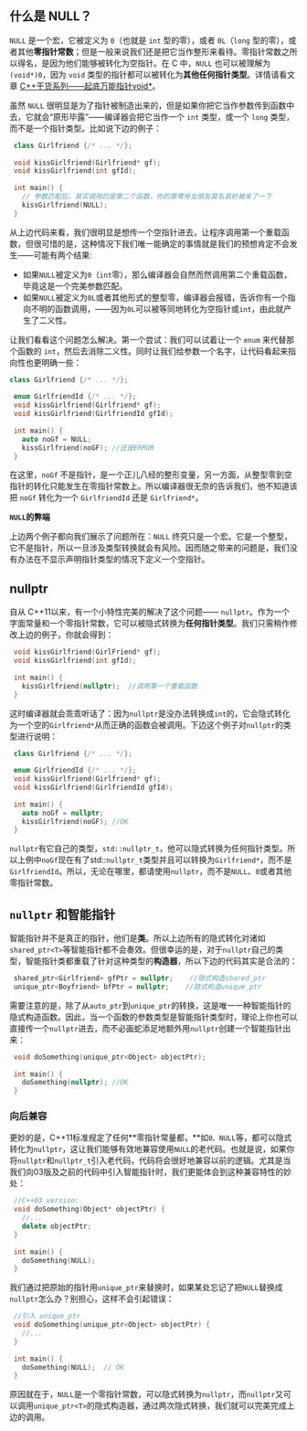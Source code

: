 ## 什么是 NULL？
`NULL` 是一个宏，它被定义为 `0`（也就是 `int` 型的零），或者 `0L`（`long` 型的零），或者其他**零指针常数**；但是一般来说我们还是把它当作整形来看待。零指针常数之所以得名，是因为他们能够被转化为空指针。在 C 中，`NULL` 也可以被理解为 `(void*)0`，因为 `void` 类型的指针都可以被转化为**其他任何指针类型**。详情请看文章 [C++干货系列——起底万能指针void*](https://zhuanlan.zhihu.com/p/163676489)。

虽然 `NULL` 很明显是为了指针被制造出来的，但是如果你把它当作参数传到函数中去，它就会“原形毕露”——编译器会把它当作一个 `int` 类型，或一个 `long` 类型，而不是一个指针类型。比如说下边的例子：
```cpp
 class Girlfriend {/* ... */};
 ​
 void kissGirlfriend(Girlfriend* gf);
 void kissGirlfriend(int gfId);
 ​
 int main() {
   // 参数匹配后，其实调用的是第二个函数，你的第零号女朋友莫名其妙被亲了一下
   kissGirlfriend(NULL);
 }
```
从上边代码来看，我们很明显是想传一个空指针进去，让程序调用第一个重载函数，但很可惜的是，这种情况下我们唯一能确定的事情就是我们的预想肯定不会发生——可能有两个结果:

- 如果`NULL`被定义为`0`（`int`零），那么编译器会自然而然调用第二个重载函数，毕竟这是一个完美参数匹配。
- 如果`NULL`被定义为`0L`或者其他形式的整型零，编译器会报错，告诉你有一个指向不明的函数调用，——因为`0L`可以被等同地转化为空指针或`int`，由此就产生了二义性。

让我们看看这个问题怎么解决。第一个尝试：我们可以试着让一个 `enum` 来代替那个函数的 `int`，然后去消除二义性。同时让我们给参数一个名字，让代码看起来指向性也更明确一些：
```cpp
class Girlfriend {/* ... */};
 ​
 enum GirlfriendId {/* ... */};
 void kissGirlfriend(Girlfriend* gf);
 void kissGirlfriend(GirlfriendId gfId);
 ​
 int main() {
   auto noGf = NULL;
   kissGirlfriend(noGF); //还是ERROR
 }
```
在这里，`noGf` 不是指针，是一个正儿八经的整形变量，另一方面，从整型零到空指针的转化只能发生在零指针常数上。所以编译器很无奈的告诉我们，他不知道该把 `noGf` 转化为一个 `GirlfriendId` 还是 `Girlfriend*`。

**`NULL`的弊端**

上边两个例子都向我们展示了问题所在：`NULL` 终究只是一个宏。它是一个整型，它不是指针，所以一旦涉及类型转换就会有风险。因而随之带来的问题是，我们没有办法在不显示声明指针类型的情况下定义一个空指针。
## nullptr
自从 C++11以来，有一个小特性完美的解决了这个问题—— `nullptr`。作为一个字面常量和一个零指针常数，它可以被隐式转换为**任何指针类型**。我们只需稍作修改上边的例子，你就会得到：

```cpp
 void kissGirlfriend(GirlFriend* gf);
 void kissGirlfriend(int gfId);
 ​
 int main() {
   kissGirlfriend(nullptr);  //调用第一个重载函数
 }
```

这时编译器就会乖乖听话了：因为`nullptr`是没办法转换成`int`的，它会隐式转化为一个空的`Girlfriend*`从而正确的函数会被调用。下边这个例子对`nullptr`的类型进行说明：

```cpp
 class Girlfriend {/* ... */};
 ​
 enum GirlfriendId {/* ... */};
 void kissGirlfriend(Girlfriend* gf);
 void kissGirlfriend(GirlfriendId gfId);
 ​
 int main() {
   auto noGf = nullptr;
   kissGirlfriend(noGF); //OK
 }
```

`nullptr`有它自己的类型，`std::nullptr_t`，他可以隐式转换为任何指针类型。所以上例中`noGf`现在有了std::`nullptr_t`类型并且可以转换为`Girlfriend*`，而不是`GirlfriendId`。所以，无论在哪里，都请使用`nullptr`，而不是`NULL`、`0`或者其他零指针常数。
## **`nullptr` 和智能指针**

智能指针并不是真正的指针，他们是**类**。所以上边所有的隐式转化对诸如`shared_ptr<T>`等智能指针都不会奏效。但很幸运的是，对于`nullptr`自己的类型，智能指针类都重载了针对这种类型的**构造器**，所以下边的代码其实是合法的：

```cpp
 shared_ptr<Girlfriend> gfPtr = nullptr;    //隐式构造shared_ptr
 unique_ptr<Boyfriend> bfPtr = nullptr;    //隐式构造unique_ptr
```

需要注意的是，除了从`auto_ptr`到`unique_ptr`的转换，这是唯一一种智能指针的隐式构造函数。因此，当一个函数的参数类型是智能指针类型时，理论上你也可以直接传一个`nullptr`进去，而不必画蛇添足地额外用`nullptr`创建一个智能指针出来：

```cpp
 void doSomething(unique_ptr<Object> objectPtr);
 ​
 int main() {
   doSomething(nullptr); //OK
 }
```
### **向后兼容**

更妙的是，C++11标准规定了任何**零指针常量都，**如`0、NULL`等，都可以隐式转化为`nullptr`，这让我们能够有效地兼容使用`NULL`的老代码。也就是说，如果你将`nullptr`和`nullptr_t`引入老代码，代码将会很好地兼容以前的逻辑。尤其是当我们向03版及之前的代码中引入智能指针时，我们更能体会到这种兼容特性的妙处：

```cpp
 //C++03 version:
 void doSomething(Object* objectPtr) {
   //...
   delete objectPtr;
 }
 ​
 int main() {
   doSomething(NULL);
 }
```

我们通过把原始的指针用`unique_ptr`来替换时，如果某处忘记了把`NULL`替换成`nullptr`怎么办？别担心，这样不会引起错误：

```cpp
 //引入 unique_ptr
 void doSomething(unique_ptr<Object> objectPtr) {
   //...
 }
 ​
 int main() {
   doSomething(NULL);  // OK
 }
```

原因就在于，`NULL`是一个零指针常数，可以隐式转换为`nullptr`，而`nullptr`又可以调用`unique_ptr<T>`的隐式构造器，通过两次隐式转换，我们就可以完美完成上边的调用。